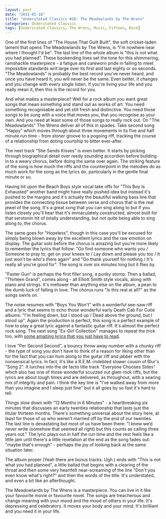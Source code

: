 ```yaml
---
layout: post
date: "2015-01-18"
title: "Understated Classics #28: The Meadowlands by The Wrens"
categories: Understated Classics
tags: [Understated Classics, The Wrens, Music, Fifteen, Rock]
---
```


One of the first lines of "The House That Guilt Built", the soft cricket-laden lament that opens The Meadowlands by The Wrens, is "I'm nowhere near where I thought I'd be". The last line of the whole album is "this is not what you had planned". These bookending lines set the tone for this shimmering, ramshackle masterpiece - a fatigue and careworn pride in failing to meet impossible standards writ large over its first and last eighty or so seconds. "The Meadowlands" is probably the best record you've never heard, and once you have heard it, you will never be the same. Even better, it changes and you change with every single listen. If you're living your life and you really mean it, then this is the record for you.

And what makes a masterpiece? Well for a rock album you want great songs that mean something and stand out as works of art. You need something recognisable and yet still fresh and distinctive. You need those songs to be sung with a voice that moves you, that you recognise as your own. And you need at least some of those songs to really rock out. On "The Meadowlands" The Wrens deliver all of this in spades. Take second song "Happy" which moves through about three movements in its five and half minute run time - from stoner groove to a pogoing riff, tracking the course of a relationship from doting courtship to bitter ever-after.

The next track "She Sends Kisses" is even better. It starts by picking through biographical detail over reedy sounding accordion before building in to a weary chorus, before doing the same over again. The striking feature of the song is how much the riffs and the counterpoint in the melodies do as much work for the song as the lyrics do, particularly in the gentle final minute or so.

Having hit upon the Beach Boys style vocal take offs for "This Boy Is Exhausted" another band might have really pushed idea but instead it's pushed to the margins and it's actually the beautiful walking bass line that provides the connecting tissue between verse and chorus that is the real jewel of the song. It's a great song that you can sing along to but if you listen closely you'll hear that it's immaculately constructed, almost built for that serotonin hit of totally understanding, but not quite being able to sing along to, the chorus.

The same goes for "Hopeless", though in this case you'll be excused for simply being blown away by the excellent lyrics and the raw emotion on display. The guitar solo before the chorus is amazing but you're more likely to remember the lyrics that follow: "Go find someone who wants you / Someone to pray to, get on your knees to / Lay down and please you too / It just won't be who's there again" and "Go thank yourself for nothing / It's really all you're good for". The song is over six minutes long but it flies by.

"Faster Gun" is perhaps the first filler song, a punky stomp. Then a ballad, "Thirteen Grand", comes along - all Elliott Smith style vocals, along with piano and strings. It's mellower than anything else on the album, a pean to the dumb luck of falling in love. The chorus runs "Is this real at all?" as the songs swirls on.

The noise resumes with "Boys You Won't" with a wonderful see-saw riff and a lyric that seems to echo those wonderful early Death Cab For Cutie albums: "I'm feeling down, but I stood up / Dead above the ground, but I stood up". Again the production is perfect, this song is a perfect example of how to play a great lyric against a fantastic guitar riff. It's almost the perfect rock song. The next song "Ex-Girl Collection" manages to repeat the trick too, with [some amazing lyrics that you just have to read](http://www.wrens.com/records/the_meadowlands#exgirl).

I love "Per Second Second", a bouncy throw away number with a chunky riff - the type of song you don't have to think of a reason for liking other than for the fact that you can hum along to the guitar riff and jabber with the nonsensical lyrics. In fact, it's like a R.E.M.-indebted slower cousin of Blur's "Song 2". It lurches into the de facto title track "Everyone Chooses Sides" which also has one of those wonderful scuzzed out glam rock riffs, but the lyrics are about tough times and are delivered, as throughout, with a searing mix of integrity and pain. I think the key line is "I’ve walked away from more than you imagine and I sleep just fine" but it all goes by so fast it's hard to tell.

Things slow down with "13 Months in 6 Minutes" - a heartbreaking six minutes that discusses an early twenties relationship that lasts just the titular thirteen months. There's something universal about the story here, at least for those of us who weren't married off by the end of our twenties. The last line is devastating but most of us have been there: "I knew we’d never write (somehow that seemed all right) but this counts as calling three years out." The lyric plays out in half the run time and the rest feels like a little jam until there's a little revelation at the end as the song fades out: "maybe that's enough" - perhaps the joy of looking back at the same situation later.

The album proper (Yeah there are bonus tracks. Ugh.) ends with "This is not what you had planned", a little ballad that begins with a clearing of the throat and then some very heartfelt near-screaming of the line "Don't you even know what's right?" and then the words of the title. It's understated, and even a bit like an afterthought.

The Meadowlands by The Wrens is a masterpiece. You can live in it like your favourite movie or favourite novel. The songs are treacherous and change meaning with your mood and the mood of others in your life. It's depressing and celebratory. It moves your body and your mind. It's brilliant and you need it in your life.
